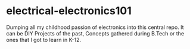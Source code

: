 # electrical-electronics101
Dumping all my childhood passion of electronics into this central repo. It can be DIY Projects of the past, Concepts gathered during B.Tech or the ones that I got to learn in K-12.
